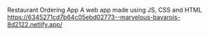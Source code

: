 Restaurant Ordering App
A web app made using JS, CSS and HTML
https://6345271cd7b64c05ebd02773--marvelous-bavarois-8d2122.netlify.app/
